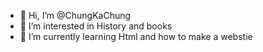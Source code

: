 - 👋 Hi, I’m @ChungKaChung
- 👀 I’m interested in History and books
- 🌱 I’m currently learning Html and how to make a webstie

<!---
ChungKaChung/ChungKaChung is a ✨ special ✨ repository because its `README.md` (this file) appears on your GitHub profile.
You can click the Preview link to take a look at your changes.
--->
